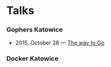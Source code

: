 # Talks

### Gophers Katowice
- 2015, October 28 — [The way to Go](http://go-talks.appspot.com/github.com/jgautheron/talks/2015/waytogo/waytogo.slide#1)

### Docker Katowice
